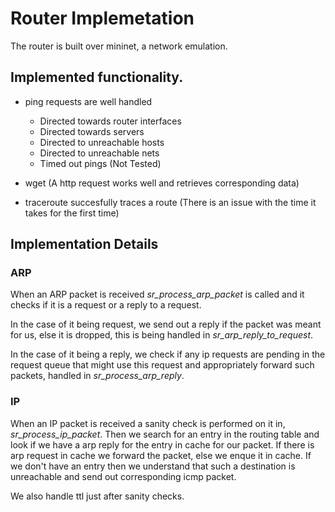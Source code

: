 # Router Implemetation

The router is built over mininet, a network emulation.

## Implemented functionality.

+ ping requests are well handled
    + Directed towards router interfaces
    + Directed towards servers
    + Directed to unreachable hosts
    + Directed to unreachable nets
    + Timed out pings (Not Tested)

+ wget (A http request works well and retrieves corresponding data)

+ traceroute succesfully traces a route (There is an issue with the time it takes for the first time)

## Implementation Details

### ARP

When an ARP packet is received *sr_process_arp_packet* is called and it checks if it is a request or a reply to a request.

In the case of it being request, we send out a reply if the packet was meant for us, else it is dropped, this is being handled in *sr_arp_reply_to_request*.

In the case of it being a reply, we check if any ip requests are pending in the request queue that might use this request and appropriately forward such packets, handled in *sr_process_arp_reply*.

### IP

When an IP packet is received a sanity check is performed on it in, *sr_process_ip_packet*. Then we search for an entry in the routing table and look if we have a arp reply for the entry in cache for our packet. If there is arp request in cache we forward the packet, else we enque it in cache. If we don't have an entry then we understand that such a destination is unreachable and send out corresponding icmp packet.

We also handle ttl just after sanity checks.